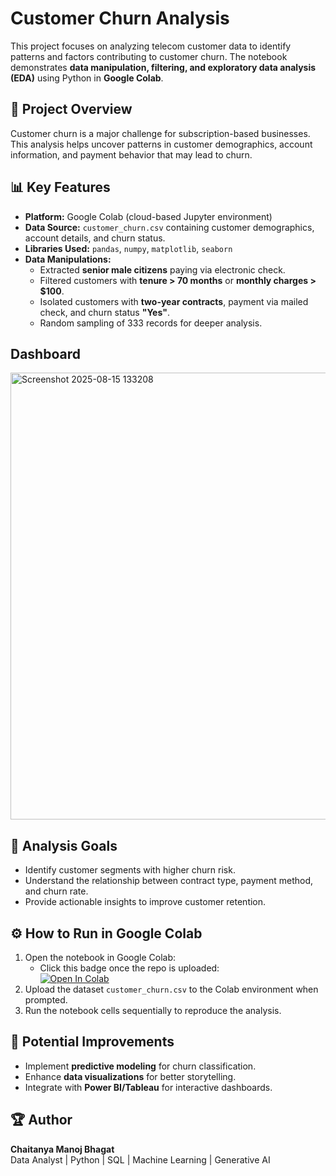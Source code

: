 # Customer Churn Analysis

This project focuses on analyzing telecom customer data to identify patterns and factors contributing to customer churn. 
The notebook demonstrates **data manipulation, filtering, and exploratory data analysis (EDA)** using Python in **Google Colab**.

## 📌 Project Overview
Customer churn is a major challenge for subscription-based businesses. 
This analysis helps uncover patterns in customer demographics, account information, and payment behavior that may lead to churn.

## 📊 Key Features
- **Platform:** Google Colab (cloud-based Jupyter environment)
- **Data Source:** `customer_churn.csv` containing customer demographics, account details, and churn status.
- **Libraries Used:** `pandas`, `numpy`, `matplotlib`, `seaborn`
- **Data Manipulations:**
  - Extracted **senior male citizens** paying via electronic check.
  - Filtered customers with **tenure > 70 months** or **monthly charges > $100**.
  - Isolated customers with **two-year contracts**, payment via mailed check, and churn status **"Yes"**.
  - Random sampling of 333 records for deeper analysis.

## Dashboard
<img width="1277" height="715" alt="Screenshot 2025-08-15 133208" src="https://github.com/user-attachments/assets/058ff3af-f417-43dd-83f9-3ff3e56309f6" />



## 🎯 Analysis Goals
- Identify customer segments with higher churn risk.
- Understand the relationship between contract type, payment method, and churn rate.
- Provide actionable insights to improve customer retention.

## ⚙️ How to Run in Google Colab
1. Open the notebook in Google Colab:
   - Click this badge once the repo is uploaded:  
     [![Open In Colab](https://colab.research.google.com/assets/colab-badge.svg)](https://colab.research.google.com/github/yourusername/Customer-Churn-Analysis/blob/main/Customer_Churn_Analysis.ipynb)
2. Upload the dataset `customer_churn.csv` to the Colab environment when prompted.
3. Run the notebook cells sequentially to reproduce the analysis.

## 🚀 Potential Improvements
- Implement **predictive modeling** for churn classification.
- Enhance **data visualizations** for better storytelling.
- Integrate with **Power BI/Tableau** for interactive dashboards.

## 🏆 Author
**Chaitanya Manoj Bhagat**  
Data Analyst | Python | SQL | Machine Learning | Generative AI
